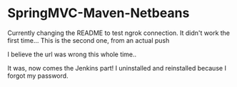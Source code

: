 SpringMVC-Maven-Netbeans
========================

Currently changing the README to test ngrok connection.
It didn't work the first time...
This is the second one, from an actual push

I believe the url was wrong this whole time..

It was, now comes the Jenkins part!
I uninstalled and reinstalled because I forgot my password.
